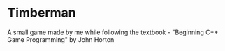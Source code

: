 # Timberman
A small game made by me while following the textbook - "Beginning C++ Game Programming" by John Horton
